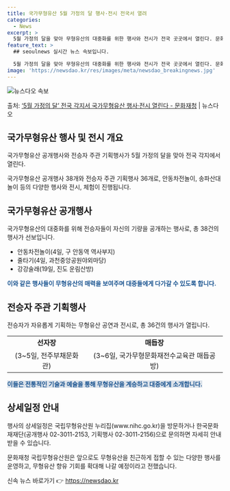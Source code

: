 ```yaml
---
title: 국가무형유산 5월 가정의 달 행사·전시 전국서 열려
categories:
  - News
excerpt: >
  5월 가정의 달을 맞아 무형유산의 대중화를 위한 행사와 전시가 전국 곳곳에서 열린다. 문화재청 국립무형유산원…
feature_text: >
  ## seoulnews 실시간 뉴스 속보입니다.

  5월 가정의 달을 맞아 무형유산의 대중화를 위한 행사와 전시가 전국 곳곳에서 열린다. 문화재청 국립무형유산원…
image: 'https://newsdao.kr/res/images/meta/newsdao_breakingnews.jpg'
---
```


![뉴스다오 속보](https://newsdao.kr/res/images/meta/newsdao_breakingnews.jpg)

<p>출처: <a href="https://newsdao.kr/3717" rel="dofollow">‘5월 가정의 달’ 전국 각지서 국가무형유산 행사·전시 열린다 - 문화재청</a> | 뉴스다오</p>

<h2 data-ke-size="size26">국가무형유산 행사 및 전시 개요</h2>
국가무형유산 공개행사와 전승자 주관 기획행사가 5월 가정의 달을 맞아 전국 각지에서 열린다.

<p data-ke-size="size16">국가무형유산 공개행사 38개와 전승자 주관 기획행사 36개로, 안동차전놀이, 송파산대놀이 등의 다양한 행사와 전시, 체험이 진행됩니다.</p>

<h2 data-ke-size="size26">국가무형유산 공개행사</h2>
국가무형유산의 대중화를 위해 전승자들이 자신의 기량을 공개하는 행사로, 총 38건의 행사가 선보입니다.

<ul>
    <li>안동차전놀이(4일, 구 안동역 역사부지)</li>
    <li>줄타기(4일, 과천중앙공원야외마당)</li>
    <li>강강술래(19일, 진도 운림산방)</li>
</ul>
  
<b><span style="color: #1a5490;">이와 같은 행사들이 무형유산의 매력을 보여주며 대중들에게 다가갈 수 있도록 합니다.</span></b>

<h2 data-ke-size="size26">전승자 주관 기획행사</h2>
전승자가 자유롭게 기획하는 무형유산 공연과 전시로, 총 36건의 행사가 열립니다.

<table>
  <tr>
    <td style="text-align: center; height: 17px;"><b>선자장</b></td>
    <td style="text-align: center; height: 17px;"><b>매듭장</b></td>
  </tr>
  <tr>
    <td style="text-align: center; height: 17px;">(3~5일, 전주부채문화관)</td>
    <td style="text-align: center; height: 17px;">(3~6일, 국가무형문화재전수교육관 매듭공방)</td>
  </tr>
</table>

<b><span style="background-color: #21538527; color: #1a5490;">이들은 전통적인 기술과 예술을 통해 무형유산을 계승하고 대중에게 소개합니다.</span></b>

<h2 data-ke-size="size26">상세일정 안내</h2>
행사의 상세일정은 국립무형유산원 누리집(www.nihc.go.kr)을 방문하거나 한국문화재재단(공개행사 02-3011-2153, 기획행사 02-3011-2156)으로 문의하면 자세히 안내받을 수 있습니다.

<p data-ke-size="size16">문화재청 국립무형유산원은 앞으로도 무형유산을 친근하게 접할 수 있는 다양한 행사를 운영하고, 무형유산 향유 기회를 확대해 나갈 예정이라고 전했습니다.</p> 

신속 뉴스 바로가기 👉 <a href="https://newsdao.kr" rel="dofollow">https://newsdao.kr</a>


